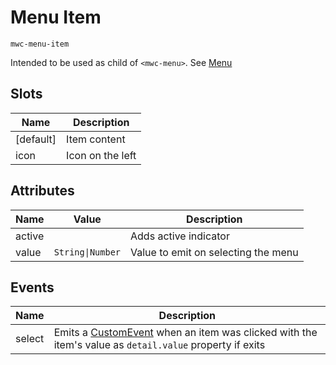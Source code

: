 # Menu Item
`mwc-menu-item`

Intended to be used as child of `<mwc-menu>`. See [Menu](menu)

## Slots
| Name | Description |
| ---  | ---         |
| [default] | Item content |
| icon | Icon on the left  |

## Attributes
| Name | Value | Description |
| ---  | ---    | ---     |
| active || Adds active indicator |
| value | `String\|Number` | Value to emit on selecting the menu |

## Events
| Name | Description |
| --- | --- |
| select | Emits a [CustomEvent](https://developer.mozilla.org/en-US/docs/Web/API/CustomEvent) when an item was clicked with the item's value as `detail.value` property if exits |